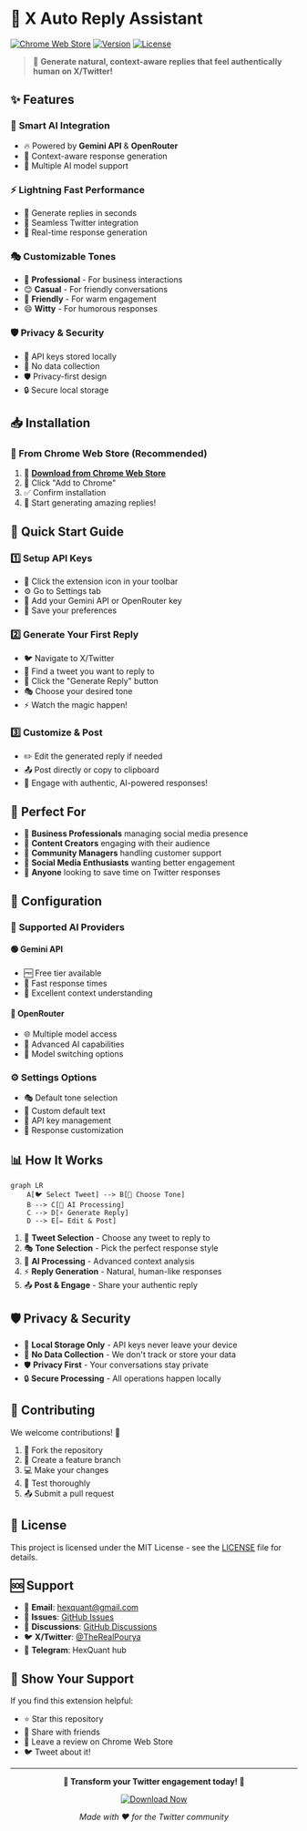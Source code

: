 # 🤖 X Auto Reply Assistant

[![Chrome Web Store](https://img.shields.io/badge/Chrome%20Web%20Store-Download-blue?style=for-the-badge&logo=google-chrome)](https://chromewebstore.google.com/detail/x-auto-reply-assistant/hopmlipidbngnbkokpjllfflnedfajfc?pli=1)
[![Version](https://img.shields.io/badge/Version-1.0.0-green?style=for-the-badge)](https://github.com/xPOURY4/X-Auto-Reply-Assistant)
[![License](https://img.shields.io/badge/License-MIT-yellow?style=for-the-badge)](LICENSE)

> 🚀 **Generate natural, context-aware replies that feel authentically human on X/Twitter!**

## ✨ Features

### 🧠 **Smart AI Integration**
- 🔥 Powered by **Gemini API** & **OpenRouter**
- 🎯 Context-aware response generation
- 🤖 Multiple AI model support

### ⚡ **Lightning Fast Performance**
- 🚀 Generate replies in seconds
- 💨 Seamless Twitter integration
- 🔄 Real-time response generation

### 🎭 **Customizable Tones**
- 💼 **Professional** - For business interactions
- 😊 **Casual** - For friendly conversations
- 🤝 **Friendly** - For warm engagement
- 😄 **Witty** - For humorous responses

### 🛡️ **Privacy & Security**
- 🔐 API keys stored locally
- 🚫 No data collection
- 🛡️ Privacy-first design
- 🔒 Secure local storage

## 📥 Installation

### 🌟 From Chrome Web Store (Recommended)

1. 🔗 **[Download from Chrome Web Store](https://chromewebstore.google.com/detail/x-auto-reply-assistant/hopmlipidbngnbkokpjllfflnedfajfc?pli=1)**
2. 📌 Click "Add to Chrome"
3. ✅ Confirm installation
4. 🎉 Start generating amazing replies!

## 🚀 Quick Start Guide

### 1️⃣ **Setup API Keys**
- 🔑 Click the extension icon in your toolbar
- ⚙️ Go to Settings tab
- 🔐 Add your Gemini API or OpenRouter key
- 💾 Save your preferences

### 2️⃣ **Generate Your First Reply**
- 🐦 Navigate to X/Twitter
- 📝 Find a tweet you want to reply to
- 🎯 Click the "Generate Reply" button
- 🎭 Choose your desired tone
- ⚡ Watch the magic happen!

### 3️⃣ **Customize & Post**
- ✏️ Edit the generated reply if needed
- 📤 Post directly or copy to clipboard
- 🎉 Engage with authentic, AI-powered responses!

## 🎯 Perfect For

- 💼 **Business Professionals** managing social media presence
- 📱 **Content Creators** engaging with their audience
- 🤝 **Community Managers** handling customer support
- 👥 **Social Media Enthusiasts** wanting better engagement
- 🚀 **Anyone** looking to save time on Twitter responses

## 🔧 Configuration

### 🤖 **Supported AI Providers**

#### 🟢 **Gemini API**
- 🆓 Free tier available
- 🚀 Fast response times
- 🎯 Excellent context understanding

#### 🔵 **OpenRouter**
- 🌐 Multiple model access
- 💪 Advanced AI capabilities
- 🔄 Model switching options

### ⚙️ **Settings Options**
- 🎭 Default tone selection
- 📝 Custom default text
- 🔑 API key management
- 🎨 Response customization

## 📊 How It Works

```mermaid
graph LR
    A[🐦 Select Tweet] --> B[🎯 Choose Tone]
    B --> C[🤖 AI Processing]
    C --> D[⚡ Generate Reply]
    D --> E[✏️ Edit & Post]
```

1. 📝 **Tweet Selection** - Choose any tweet to reply to
2. 🎭 **Tone Selection** - Pick the perfect response style
3. 🤖 **AI Processing** - Advanced context analysis
4. ⚡ **Reply Generation** - Natural, human-like responses
5. 📤 **Post & Engage** - Share your authentic reply

## 🛡️ Privacy & Security

- 🔐 **Local Storage Only** - API keys never leave your device
- 🚫 **No Data Collection** - We don't track or store your data
- 🛡️ **Privacy First** - Your conversations stay private
- 🔒 **Secure Processing** - All operations happen locally

## 🤝 Contributing

We welcome contributions! 🎉

1. 🍴 Fork the repository
2. 🌿 Create a feature branch
3. 💻 Make your changes
4. 🧪 Test thoroughly
5. 📤 Submit a pull request

## 📝 License

This project is licensed under the MIT License - see the [LICENSE](LICENSE) file for details.

## 🆘 Support

- 📧 **Email**: hexquant@gmail.com
- 🐛 **Issues**: [GitHub Issues](https://github.com/xPOURY4/X-Auto-Reply-Assistant/issues)
- 💬 **Discussions**: [GitHub Discussions](https://github.com/xPOURY4/X-Auto-Reply-Assistant/discussions)
- 🐦 **X/Twitter**: [@TheRealPourya](https://x.com/TheRealPourya)
- 📱 **Telegram**: HexQuant hub

## 🌟 Show Your Support

If you find this extension helpful:

- ⭐ Star this repository
- 🔄 Share with friends
- 📝 Leave a review on Chrome Web Store
- 🐦 Tweet about it!

---

<div align="center">

**🚀 Transform your Twitter engagement today! 🌟**

[![Download Now](https://img.shields.io/badge/Download%20Now-Chrome%20Web%20Store-blue?style=for-the-badge&logo=google-chrome)](https://chromewebstore.google.com/detail/x-auto-reply-assistant/hopmlipidbngnbkokpjllfflnedfajfc?pli=1)

*Made with ❤️ for the Twitter community*

</div>
